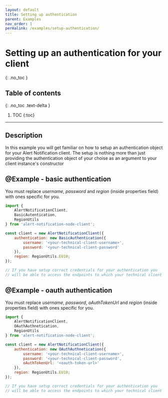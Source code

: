 ```yaml
---
layout: default
title: Setting up authentication
parent: Examples
nav_order: 1
permalink: /examples/setup-authentication/
---
```


# Setting up an authentication for your client
{: .no_toc }

## Table of contents
{: .no_toc .text-delta }

1. TOC
{:toc}

---

## Description

In this example you will get familiar on how to setup an authentication object for your Alert Notification client. The setup is nothing more than just providing the authentication object of your choise as an argument to your client instance's constructor

## @Example - basic authentication

You must replace _username_, _password_ and _region_ (inside properties field) with ones specific for you.

```js
import {
    AlertNotificationClient,
    BasicAutentication,
    RegionUtils
} from 'alert-notification-node-client';

const client = new AlertNotificationClient({
    authentication: new BasicAuthentication({
        username: '<your-technical-client-username>',
        password: '<your-technical-client-password'
    }),
    region: RegionUtils.EU10;
});

// If you have setup correct credentials for your authentication you
// will be able to access the endpoints to which your technical client has scopes to
```


## @Example - oauth authentication

You must replace _username_, _password_, _oAuthTokenUrl_ and _region_ (inside properties field) with ones specific for you.

```js
import {
    AlertNotificationClient,
    OAuthAuthnetication,
    RegionUtils
} from 'alert-notification-node-client';

const client = new AlertNotificationClient({
    authentication: new OAuthAuthnetication({
        username: '<your-technical-client-username>',
        password: '<your-technical-client-password',
        oAuthTokenUrl: '<oauth-token-url>'
    }),
    region: RegionUtils.EU10;
});

// If you have setup correct credentials for your authentication you
// will be able to access the endpoints to which your technical client has scopes to
```